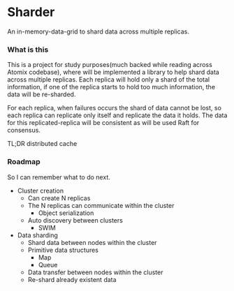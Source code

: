 # Sharder
An in-memory-data-grid to shard data across multiple replicas.

### What is this
This is a project for study purposes(much backed while reading across Atomix codebase), where will be implemented a library to 
help shard data across multiple replicas. Each replica will hold only a shard of the total information, if one of the replica 
starts to hold too much information, the data will be re-sharded.

For each replica, when failures occurs the shard of data cannot be lost, so each replica can replicate only itself and
replicate the data it holds. The data for this replicated-replica will be consistent as will be used Raft for consensus.

TL;DR distributed cache

### Roadmap

So I can remember what to do next.

* Cluster creation
    * Can create N replicas
    * The N replicas can communicate within the cluster
        * Object serialization
    * Auto discovery between clusters
        * SWIM
* Data sharding
    * Shard data between nodes within the cluster
    * Primitive data structures
        * Map
        * Queue
    * Data transfer between nodes within the cluster
    * Re-shard already existent data
